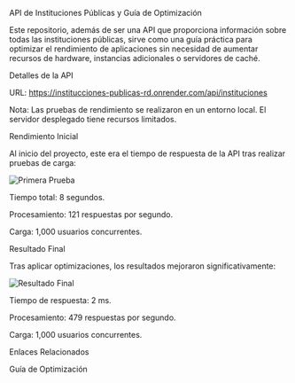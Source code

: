 API de Instituciones Públicas y Guía de Optimización

Este repositorio, además de ser una API que proporciona información sobre todas las instituciones públicas, sirve como una guía práctica para optimizar el rendimiento de aplicaciones sin necesidad de aumentar recursos de hardware, instancias adicionales o servidores de caché.

Detalles de la API

URL: https://institucciones-publicas-rd.onrender.com/api/instituciones

Nota: Las pruebas de rendimiento se realizaron en un entorno local. El servidor desplegado tiene recursos limitados.

Rendimiento Inicial


Al inicio del proyecto, este era el tiempo de respuesta de la API tras realizar pruebas de carga:

![Primera Prueba](https://i.ibb.co/7NQ9Kmb/Primera-Prueba.png)

Tiempo total: 8 segundos.

Procesamiento: 121 respuestas por segundo.

Carga: 1,000 usuarios concurrentes.

Resultado Final

Tras aplicar optimizaciones, los resultados mejoraron significativamente:

![Resultado Final](https://i.ibb.co/3SpB4c1/Resultado-Final-Prueba.png)

Tiempo de respuesta: 2 ms.

Procesamiento: 479 respuestas por segundo.

Carga: 1,000 usuarios concurrentes.

Enlaces Relacionados

Guía de Optimización

